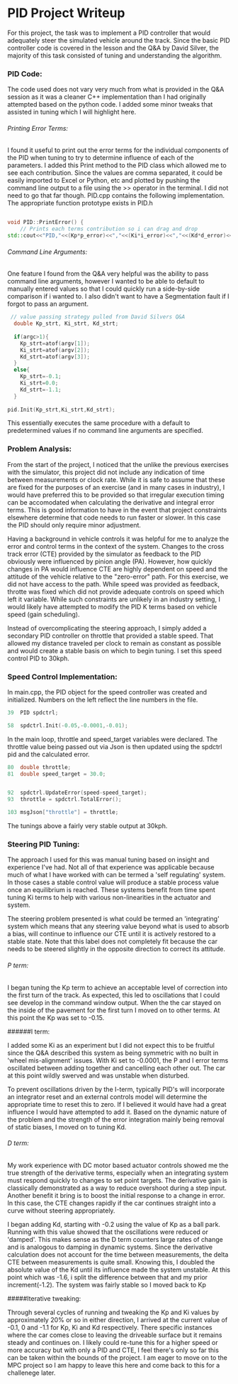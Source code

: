 # PID Project Writeup

For this project, the task was to implement a PID controller that would adequately steer the simulated vehicle around the track.  Since the basic PID controller code is covered in the lesson and the Q&A by David Silver, the majority of this task consisted of tuning and understanding the algorithm. 

### PID Code:

The code used does not vary very much from what is provided in the Q&A session as it was a cleaner C++ implementation than I had originally attempted based on the python code. I added some minor tweaks that assisted in tuning which I will highlight here. 

###### Printing Error Terms: 

I found it useful to print out the error terms for the individual components of the PID when tuning to try to determine influence of each of the parameters. I added this Print method to the PID class which allowed me to see each contribution. Since the values are comma separated, it could be easily imported to Excel or Python, etc and plotted by pushing the command line output to a file using the >> operator in the terminal. I did not need to go that far though.  PID.cpp contains the following implementation. The appropriate function prototype exists in PID.h

```c++

void PID::PrintError() {
    // Prints each terms contribution so i can drag and drop 
std::cout<<"PID,"<<(Kp*p_error)<<","<<(Ki*i_error)<<","<<(Kd*d_error)<<std::endl;
```

###### Command Line Arguments:

One feature I found from the Q&A very helpful was the ability to pass command line arguments, however I wanted to be able to default to manually entered values so that I could quickly run a side-by-side comparison if i wanted to. I also didn't want to have a Segmentation fault if I forgot to pass an argument. 

```c++
 // value passing strategy pulled from David Silvers Q&A
  double Kp_strt, Ki_strt, Kd_strt;
    
  if(argc>1){
    Kp_strt=atof(argv[1]);
    Ki_strt=atof(argv[2]);
    Kd_strt=atof(argv[3]);
  }
  else{
    Kp_strt=-0.1;
    Ki_strt=0.0;
    Kd_strt=-1.1;  
  }
  
pid.Init(Kp_strt,Ki_strt,Kd_strt);
```

This essentially executes the same procedure with a default to predetermined values if no command line arguments are specified. 

### Problem Analysis: 

From the start of the project, I noticed that the unlike the previous exercises with the simulator, this project did not include any indication of time between measurements or clock rate. While it is safe to assume that these are fixed for the purposes of an exercise (and in many cases in industry), I would have preferred this to be provided so that irregular execution timing can be accomodated when calculating the derivative and integral error terms.  This is good information to have in the event that project constraints elsewhere determine that code needs to run faster or slower. In this case the PID should only require minor adjustment. 

Having a background in vehicle controls it was helpful for me to analyze the error and control terms in the context of the system. Changes to the cross track error (CTE) provided by the simulator as feedback to the PID obviously were influenced by pinion angle (PA). However, how quickly changes in PA would influence CTE are highly dependent on speed and the attitude of the vehicle relative to the "zero-error" path. For this exercise, we did not have access to the path. While speed was provided as feedback, throtte was fixed which did not provide adequate controls on speed which left it variable. While such constraints are unlikely in an industry setting, I would likely have attempted to modify the PID K terms based on vehicle speed (gain scheduling).

Instead of overcomplicating the steering approach, I simply added a secondary PID controller on throttle that provided a stable speed. That allowed my distance traveled per clock to remain as constant as possible and would create a stable basis on which to begin tuning. I set this speed control PID to 30kph.

### Speed Control Implementation:

In main.cpp, the PID object for the speed controller was created and initialized. Numbers on the left reflect the line numbers in the file. 

```C++
39  PID spdctrl;

58  spdctrl.Init(-0.05,-0.0001,-0.01);
```

In the main loop, throttle and speed_target variables were declared.  The throttle value being passed out via Json is then updated using the spdctrl pid and the calculated error. 

``` c++
80	double throttle;
81 	double speed_target = 30.0;


92 	spdctrl.UpdateError(speed-speed_target);
93	throttle = spdctrl.TotalError();

103 msgJson["throttle"] = throttle;
```

The tunings above a fairly very stable output at 30kph.

### Steering PID Tuning:

The approach I used for this was manual tuning based on insight and experience I've had. Not all of that experience was applicable because much of what I have worked with can be termed a 'self regulating' system. In those cases a stable control value will produce a stable process value once an equilibrium is reached.  These systems benefit from time spent tuning Ki terms to help with various non-linearities in the actuator and system.  

The steering problem presented is what could be termed an 'integrating' system which means that any steering value beyond what is used to absorb a bias, will continue to influence our CTE until it is actively restored to a stable state. Note that this label does not completely fit because the car needs to be steered slightly in the opposite direction to correct its attitude. 

###### P term:

I began tuning the Kp term to achieve an acceptable level of correction into the first turn of the track. As expected, this led to oscillations that I could see develop in the command window output.  When the the car stayed on the inside of the pavement for the first turn I moved on to other terms. At this point the Kp was set to  -0.15.

######I term:

I added some Ki as an experiment but I did not expect this to be fruitful since the Q&A described this system as being symmetric with no built in 'wheel mis-alignment' issues. With Ki set to -0.0001, the P and I error terms oscillated between adding together and cancelling each other out. The car at this point wildly swerved and was unstable when disturbed.

To prevent oscillations driven by the I-term, typically PID's will incorporate an integrator reset and an external controls model will determine the appropriate time to reset this to zero. If I believed it would have had a great influence I would have attempted to add it.  Based on the dynamic nature of the problem and the strength of the error integration mainly being removal of static biases, I moved on to tuning Kd.  

###### D term:

My work experience with DC motor based actuator controls showed me the true strength of the derivative terms, especially when an integrating system must respond quickly to changes to set point targets. The derivative gain is classically demonstrated as a way to reduce overshoot during a step input. Another benefit it bring is to boost the initial response to a change in error.  In this case, the CTE changes rapidly if the car continues straight into a curve without steering appropriately. 

I began adding Kd, starting with -0.2 using the value of Kp as a ball park. Running with this value showed that the oscillations were reduced or 'damped'. This makes sense as the D term counters large rates of change and is analogous to damping in dynamic systems. 
Since the derivative calculation does not account for the time between measurements, the delta CTE between measurements is quite small. Knowing this, I doubled the absolute value of the Kd until its influence made the system unstable. At this point which was -1.6, i split the difference between that and my prior increment(-1.2). The system was fairly stable so I moved back to Kp

#####Iterative tweaking:

Through several cycles of running and tweaking the Kp and Ki values by approximately 20% or so in either direction, I arrived at the current value of -0.1, 0 and -1.1 for Kp, Ki and Kd respectively. There specific instances where the car comes close to leaving the driveable surface but it remains steady and continues on. I likely could re-tune this for a higher speed or more accuracy but with only a PID and CTE, I feel there's only so far this can be taken within the bounds of the project. I am eager to move on to the MPC project so I am happy to leave this here and come back to this for a challenege later. 